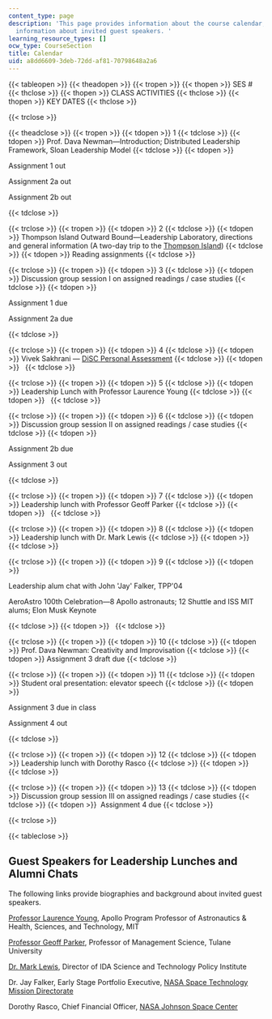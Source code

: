 ```yaml
---
content_type: page
description: 'This page provides information about the course calendar, and biographical
  information about invited guest speakers. '
learning_resource_types: []
ocw_type: CourseSection
title: Calendar
uid: a8dd6609-3deb-72dd-af81-70798648a2a6
---
```


{{< tableopen >}}
{{< theadopen >}}
{{< tropen >}}
{{< thopen >}}
SES #
{{< thclose >}}
{{< thopen >}}
CLASS ACTIVITIES
{{< thclose >}}
{{< thopen >}}
KEY DATES
{{< thclose >}}

{{< trclose >}}

{{< theadclose >}}
{{< tropen >}}
{{< tdopen >}}
1
{{< tdclose >}}
{{< tdopen >}}
Prof. Dava Newman—Introduction; Distributed Leadership Framework, Sloan Leadership Model
{{< tdclose >}}
{{< tdopen >}}


Assignment 1 out

Assignment 2a out

Assignment 2b out


{{< tdclose >}}

{{< trclose >}}
{{< tropen >}}
{{< tdopen >}}
2
{{< tdclose >}}
{{< tdopen >}}
Thompson Island Outward Bound—Leadership Laboratory, directions and general information (A two-day trip to the [Thompson Island](http://thompsonisland.org/))
{{< tdclose >}}
{{< tdopen >}}
Reading assignments
{{< tdclose >}}

{{< trclose >}}
{{< tropen >}}
{{< tdopen >}}
3
{{< tdclose >}}
{{< tdopen >}}
Discussion group session I on assigned readings / case studies
{{< tdclose >}}
{{< tdopen >}}


Assignment 1 due

Assignment 2a due


{{< tdclose >}}

{{< trclose >}}
{{< tropen >}}
{{< tdopen >}}
4
{{< tdclose >}}
{{< tdopen >}}
Vivek Sakhrani — [DiSC Personal Assessment](http://en.wikipedia.org/wiki/DISC_assessment)
{{< tdclose >}}
{{< tdopen >}}
 
{{< tdclose >}}

{{< trclose >}}
{{< tropen >}}
{{< tdopen >}}
5
{{< tdclose >}}
{{< tdopen >}}
Leadership Lunch with Professor Laurence Young
{{< tdclose >}}
{{< tdopen >}}
 
{{< tdclose >}}

{{< trclose >}}
{{< tropen >}}
{{< tdopen >}}
6
{{< tdclose >}}
{{< tdopen >}}
Discussion group session II on assigned readings / case studies
{{< tdclose >}}
{{< tdopen >}}


Assignment 2b due

Assignment 3 out


{{< tdclose >}}

{{< trclose >}}
{{< tropen >}}
{{< tdopen >}}
7
{{< tdclose >}}
{{< tdopen >}}
Leadership lunch with Professor Geoff Parker
{{< tdclose >}}
{{< tdopen >}}
 
{{< tdclose >}}

{{< trclose >}}
{{< tropen >}}
{{< tdopen >}}
8
{{< tdclose >}}
{{< tdopen >}}
Leadership lunch with Dr. Mark Lewis
{{< tdclose >}}
{{< tdopen >}}
 
{{< tdclose >}}

{{< trclose >}}
{{< tropen >}}
{{< tdopen >}}
9
{{< tdclose >}}
{{< tdopen >}}


Leadership alum chat with John 'Jay' Falker, TPP'04

AeroAstro 100th Celebration—8 Apollo astronauts; 12 Shuttle and ISS MIT alums; Elon Musk Keynote


{{< tdclose >}}
{{< tdopen >}}
 
{{< tdclose >}}

{{< trclose >}}
{{< tropen >}}
{{< tdopen >}}
10
{{< tdclose >}}
{{< tdopen >}}
Prof. Dava Newman: Creativity and Improvisation
{{< tdclose >}}
{{< tdopen >}}
Assignment 3 draft due
{{< tdclose >}}

{{< trclose >}}
{{< tropen >}}
{{< tdopen >}}
11
{{< tdclose >}}
{{< tdopen >}}
Student oral presentation: elevator speech
{{< tdclose >}}
{{< tdopen >}}


Assignment 3 due in class

Assignment 4 out


{{< tdclose >}}

{{< trclose >}}
{{< tropen >}}
{{< tdopen >}}
12
{{< tdclose >}}
{{< tdopen >}}
Leadership lunch with Dorothy Rasco
{{< tdclose >}}
{{< tdopen >}}
 
{{< tdclose >}}

{{< trclose >}}
{{< tropen >}}
{{< tdopen >}}
13
{{< tdclose >}}
{{< tdopen >}}
Discussion group session III on assigned readings / case studies
{{< tdclose >}}
{{< tdopen >}}
 Assignment 4 due
{{< tdclose >}}

{{< trclose >}}

{{< tableclose >}}

Guest Speakers for Leadership Lunches and Alumni Chats
------------------------------------------------------

The following links provide biographies and background about invited guest speakers.

[Professor Laurence Young](https://aeroastro.mit.edu/laurence-young), Apollo Program Professor of Astronautics & Health, Sciences, and Technology, MIT

[Professor Geoff Parker](http://ggparker.net/), Professor of Management Science, Tulane University

[Dr. Mark Lewis](https://www.defense.gov/Our-Story/Biographies/Biography/Article/2016569/dr-mark-j-lewis/), Director of IDA Science and Technology Policy Institute

Dr. Jay Falker, Early Stage Portfolio Executive, [NASA Space Technology Mission Directorate](http://www.nasa.gov/directorates/spacetech/home/index.html)

Dorothy Rasco, Chief Financial Officer, [NASA Johnson Space Center](http://www.nasa.gov/centers/johnson/home/index.html)
